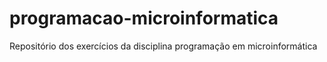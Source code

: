 # programacao-microinformatica
Repositório dos exercícios da disciplina programação em microinformática 
